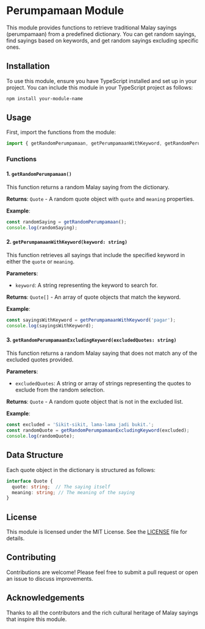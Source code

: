 # Perumpamaan Module

This module provides functions to retrieve traditional Malay sayings (perumpamaan) from a predefined dictionary. You can get random sayings, find sayings based on keywords, and get random sayings excluding specific ones.

## Installation

To use this module, ensure you have TypeScript installed and set up in your project. You can include this module in your TypeScript project as follows:

```bash
npm install your-module-name
```

## Usage

First, import the functions from the module:

```typescript
import { getRandomPerumpamaan, getPerumpamaanWithKeyword, getRandomPerumpamaanExcludingKeyword } from './perumpamaan.js';
```

### Functions

#### 1. `getRandomPerumpamaan()`

This function returns a random Malay saying from the dictionary.

**Returns**: `Quote` - A random quote object with `quote` and `meaning` properties.

**Example**:

```typescript
const randomSaying = getRandomPerumpamaan();
console.log(randomSaying);
```

#### 2. `getPerumpamaanWithKeyword(keyword: string)`

This function retrieves all sayings that include the specified keyword in either the `quote` or `meaning`.

**Parameters**:
- `keyword`: A string representing the keyword to search for.

**Returns**: `Quote[]` - An array of quote objects that match the keyword.

**Example**:

```typescript
const sayingsWithKeyword = getPerumpamaanWithKeyword('pagar');
console.log(sayingsWithKeyword);
```

#### 3. `getRandomPerumpamaanExcludingKeyword(excludedQuotes: string)`

This function returns a random Malay saying that does not match any of the excluded quotes provided.

**Parameters**:
- `excludedQuotes`: A string or array of strings representing the quotes to exclude from the random selection.

**Returns**: `Quote` - A random quote object that is not in the excluded list.

**Example**:

```typescript
const excluded = 'Sikit-sikit, lama-lama jadi bukit.';
const randomQuote = getRandomPerumpamaanExcludingKeyword(excluded);
console.log(randomQuote);
```

## Data Structure

Each quote object in the dictionary is structured as follows:

```typescript
interface Quote {
  quote: string;  // The saying itself
  meaning: string; // The meaning of the saying
}
```

## License

This module is licensed under the MIT License. See the [LICENSE](LICENSE) file for details.

## Contributing

Contributions are welcome! Please feel free to submit a pull request or open an issue to discuss improvements.

## Acknowledgements

Thanks to all the contributors and the rich cultural heritage of Malay sayings that inspire this module.